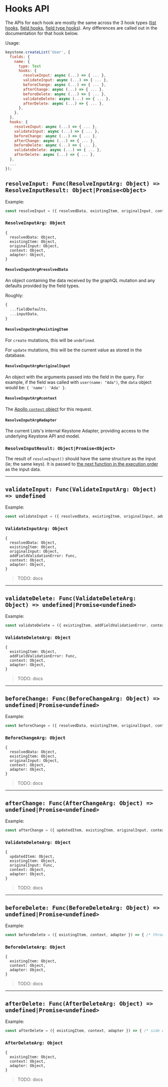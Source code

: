 # Hooks API

The APIs for each hook are mostly the same across the 3 hook types
([list hooks](#list-hooks), [field hooks](#field-hooks), [field type
hooks](#field-type-hooks)).
Any differences are called out in the documentation for that hook below.

Usage:

```javascript
keystone.createList('User', {
  fields: {
    name: {
      type: Text
      hooks: {
        resolveInput: async (...) => { ... },
        validateInput: async (...) => { ... },
        beforeChange: async (...) => { ... },
        afterChange: async (...) => { ... },
        beforeDelete: async (...) => { ... },
        validateDelete: async (...) => { ... },
        afterDelete: async (...) => { ... },
      },
    },
  },
  hooks: {
    resolveInput: async (...) => { ... },
    validateInput: async (...) => { ... },
    beforeChange: async (...) => { ... },
    afterChange: async (...) => { ... },
    beforeDelete: async (...) => { ... },
    validateDelete: async (...) => { ... },
    afterDelete: async (...) => { ... },
  },
  ...
});
```

## `resolveInput: Func(ResolveInputArg: Object) => ResolveInputResult: Object|Promise<Object>`

Example:

```javascript
const resolveInput = ({ resolvedData, existingItem, originalInput, context, adapter }) => resolvedData;
```

### `ResolveInputArg: Object`

```
{
  resolvedData: Object,
  existingItem: Object,
  originalInput: Object,
  context: Object,
  adapter: Object,
}
```

#### `ResolveInputArg#resolvedData`

An object containing the data received by the graphQL mutation and any defaults
provided by the field types.

Roughly:

```javascript
{
  ...fieldDefaults,
  ...inputData,
}
```

#### `ResolveInputArg#existingItem`

For `create` mutations, this will be `undefined`.

For `update` mutations, this will be the current value as stored in the
database.

#### `ResolveInputArg#originalInput`

An object with the arguments passed into the field in the query.
For example, if the field was called with `user(name: "Ada")`,
the `data` object would be: `{ 'name': 'Ada' }`.

#### `ResolveInputArg#context`

The [Apollo `context`
object](https://www.apollographql.com/docs/apollo-server/essentials/data.html#context)
for this request.

#### `ResolveInputArg#adapter`

The current Lists's internal Keystone Adapter, providing access to the
underlying Keystone API and model.

### `ResolveInputResult: Object|Promise<Object>`

The result of `resolveInput()` should have the same structure as the input (ie;
the same keys). It is passed to [the next function in the execution
order]('./hooks.md#hook-excecution-order) as the input data.

---

## `validateInput: Func(ValidateInputArg: Object) => undefined`

Example:

```javascript
const validateInput = ({ resolvedData, existingItem, originalInput, addFieldValidationError, context, adapter }) => { /* throw any errors here */ }
```

### `ValidateInputArg: Object`

```
{
  resolvedData: Object,
  existingItem: Object,
  originalInput: Object,
  addFieldValidationError: Func,
  context: Object,
  adapter: Object,
}
```

> TODO: docs

---

## `validateDelete: Func(ValidateDeleteArg: Object) => undefined|Promise<undefined>`

Example:

```javascript
const validateDelete = ({ existingItem, addFieldValidationError, context, adapter }) => { /* throw any errors here */ }
```

### `ValidateDeleteArg: Object`

```
{
  existingItem: Object,
  addFieldValidationError: Func,
  context: Object,
  adapter: Object,
}
```

> TODO: docs

---

## `beforeChange: Func(BeforeChangeArg: Object) => undefined|Promise<undefined>`

Example:

```javascript
const beforeChange = ({ resolvedData, existingItem, originalInput, context, adapter }) => { /* side effects here */ }
```

### `BeforeChangeArg: Object`

```
{
  resolvedData: Object,
  existingItem: Object,
  originalInput: Object,
  context: Object,
  adapter: Object,
}
```

> TODO: docs

---

## `afterChange: Func(AfterChangeArg: Object) => undefined|Promise<undefined>`

Example:

```javascript
const afterChange = ({ updatedItem, existingItem, originalInput, context, adapter }) => { /* side effects here */ }
```

### `ValidateDeleteArg: Object`

```
{
  updatedItem: Object,
  existingItem: Object,
  originalInput: Func,
  context: Object,
  adapter: Object,
}
```

> TODO: docs

---

## `beforeDelete: Func(BeforeDeleteArg: Object) => undefined|Promise<undefined>`

Example:

```javascript
const beforeDelete = ({ existingItem, context, adapter }) => { /* throw any errors here */ }
```

### `BeforeDeleteArg: Object`

```
{
  existingItem: Object,
  context: Object,
  adapter: Object,
}
```

> TODO: docs

---

## `afterDelete: Func(AfterDeleteArg: Object) => undefined|Promise<undefined>`

Example:

```javascript
const afterDelete = ({ existingItem, context, adapter }) => { /* side effects here */ }
```

### `AfterDeleteArg: Object`

```
{
  existingItem: Object,
  context: Object,
  adapter: Object,
}
```

> TODO: docs
